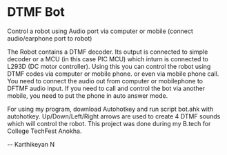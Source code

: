 DTMF Bot
========
 Control a robot using Audio port via computer or mobile (connect audio/earphone port to robot)

The Robot contains a DTMF decoder. Its output is connected to simple decoder or a MCU (in this case PIC MCU) which inturn is connected to L293D (DC motor controller).
Using this you can control the robot using DTMF codes via computer or mobile phone. or even via mobile phone call.
You need to connect the audio out from computer or mobilephone to DFTMF audio input. If you need to call and control the bot via another mobile, you need to put the phone in auto answer mode.

For using my program, download Autohotkey and run script bot.ahk with autohotkey.
Up/Down/Left/Right arrows are used to create 4 DTMF sounds which will control the robot.
This project was done during my B.tech for College TechFest Anokha.

--
Karthikeyan N
